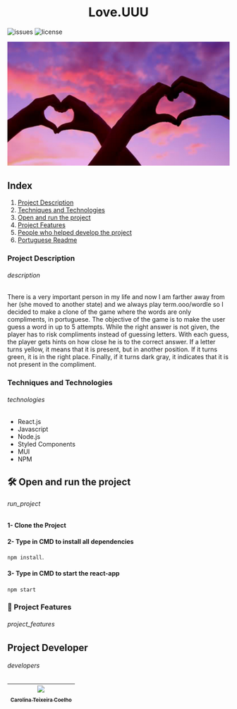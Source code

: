 

<h1 align="center">Love.UUU</h1>

![issues](https://img.shields.io/github/issues/caroolt/love.uuu?color=red) ![license](https://img.shields.io/github/license/caroolt/love.uuu)

![Duas pessoas fazendo o símbolos de coração com as mãos](./img/readme.png)

## Index
  1. [Project Description](#description)
  2. [Techniques and Technologies](#technologies)
  3. [Open and run the project](#run_project)
  4. [Project Features](#project_features)
  4. [People who helped develop the project](#developers)
  5. [Portuguese Readme](./README.md)

### Project Description
###### description
There is a very important person in my life and now I am farther away from her (she moved to another state) and we always play term.ooo/wordle so I decided to make a clone of the game where the words are only compliments, in portuguese. The objective of the game is to make the user guess a word in up to 5 attempts. While the right answer is not given, the player has to risk compliments instead of guessing letters. With each guess, the player gets hints on how close he is to the correct answer. If a letter turns yellow, it means that it is present, but in another position. If it turns green, it is in the right place. Finally, if it turns dark gray, it indicates that it is not present in the compliment.

### Techniques and Technologies
###### technologies
- React.js
- Javascript 
- Node.js
- Styled Components
- MUI 
- NPM

## 🛠️ Open and run the project
###### run_project

#### 1- Clone the Project
#### 2- Type in CMD to install all dependencies
  `npm install`.

#### 3- Type in CMD to start the react-app
  ` npm start `

### :hammer: Project Features
###### project_features

## Project Developer
###### developers
| [<img src="https://avatars.githubusercontent.com/u/82682093?s=400&u=0a46c06b6a1ae04f7acf2f2162187b1a7e4d5d53&v=4" width=115><br><sub>Carolina Teixeira Coelho</sub>](https://github.com/caroolt) | 
| :---: |


